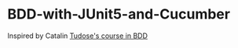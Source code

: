 # BDD-with-JUnit5-and-Cucumber
Inspired by Catalin [Tudose's course in BDD](https://learning.oreilly.com/videos/bdd-with-junit/10000MNLV202121/10000MNLV202121-Tudose_1/)
